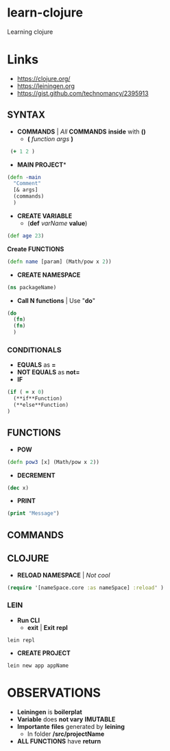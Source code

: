 # learn-clojure
Learning clojure

# Links
- https://clojure.org/
- https://leiningen.org
- https://gist.github.com/technomancy/2395913


## SYNTAX
- **COMMANDS** | _All_ **COMMANDS** **inside** with **()**
  - **(** _function_ _args_ **)**
```clojure
 (+ 1 2 )
```
- **MAIN PROJECT***
```clojure
(defn -main
  "Comment"
  [& args]
  (commands)
  )
  ```
- **CREATE VARIABLE**
  - (**def** _varName_ **value**)
```clojure
(def age 23)
```
**Create FUNCTIONS**
```clojure
(defn name [param] (Math/pow x 2))
```
- **CREATE NAMESPACE**
```clojure
(ns packageName)
```
- **Call N functions** | Use "**do**"
```clojure
(do
  (fn)
  (fn)
  )
```


### CONDITIONALS
- **EQUALS** as **=**
- **NOT EQUALS** as **not=**
- **IF**
```clojure
(if ( = x 0)
  (**if**Function)
  (**else**Function)
)
```





## FUNCTIONS
- **POW**
```clojure
(defn pow3 [x] (Math/pow x 2))
```
- **DECREMENT**
```clojure
(dec x)
```
- **PRINT**
```clojure
(print "Message")
```





## COMMANDS

## CLOJURE
- **RELOAD NAMESPACE**  | _Not cool_
```clojure
(require '[nameSpace.core :as nameSpace] :reload' )
```

### LEIN
- **Run CLI**
  - **exit** | **Exit** **repl**
```shell
lein repl
```
- **CREATE PROJECT**
```shell
lein new app appName
```

# OBSERVATIONS
- **Leiningen** is **boilerplat**
- **Variable** does **not vary** **IMUTABLE**
- **Importante** **files** generated by **leining**
  - In folder **/src/projectName**
- **ALL FUNCTIONS** have **return**
